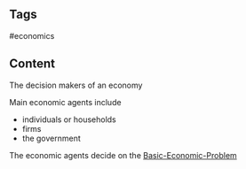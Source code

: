 ---
---

## Tags

#economics

## Content

The decision makers of an economy

Main economic agents include

- individuals or households
- firms
- the government

The economic agents decide on the [Basic-Economic-Problem](Basic-Economic-Problem)
